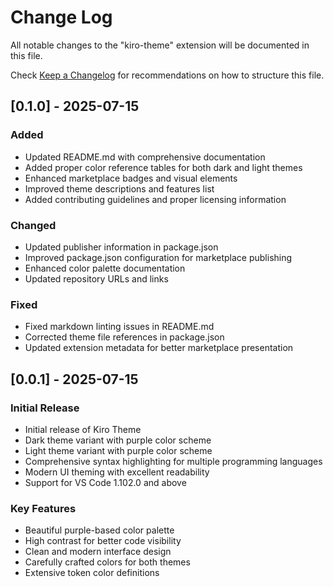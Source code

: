 # Change Log

All notable changes to the "kiro-theme" extension will be documented in this file.

Check [Keep a Changelog](http://keepachangelog.com/) for recommendations on how to structure this file.

## [0.1.0] - 2025-07-15

### Added

- Updated README.md with comprehensive documentation
- Added proper color reference tables for both dark and light themes
- Enhanced marketplace badges and visual elements
- Improved theme descriptions and features list
- Added contributing guidelines and proper licensing information

### Changed

- Updated publisher information in package.json
- Improved package.json configuration for marketplace publishing
- Enhanced color palette documentation
- Updated repository URLs and links

### Fixed

- Fixed markdown linting issues in README.md
- Corrected theme file references in package.json
- Updated extension metadata for better marketplace presentation

## [0.0.1] - 2025-07-15

### Initial Release

- Initial release of Kiro Theme
- Dark theme variant with purple color scheme
- Light theme variant with purple color scheme
- Comprehensive syntax highlighting for multiple programming languages
- Modern UI theming with excellent readability
- Support for VS Code 1.102.0 and above

### Key Features

- Beautiful purple-based color palette
- High contrast for better code visibility
- Clean and modern interface design
- Carefully crafted colors for both themes
- Extensive token color definitions
